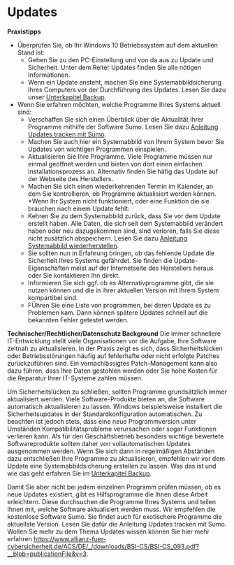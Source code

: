 # Updates
**Praxistipps**

* Überprüfen Sie, ob Ihr Windows 10 Betriebssystem auf dem aktuellen Stand ist:
  * Gehen Sie zu den PC-Einstellung und von da aus zu Update und Sicherheit. Unter dem Reiter Updates finden Sie alle nötigen Informationen.
  * Wenn ein Update ansteht, machen Sie eine Systemabbildsicherung Ihres Computers vor der Durchführung des Updates. Lesen Sie dazu unser [Unterkapitel Backup](https://github.com/FlorianWoelki/mp_it_sicherheit/blob/master/user_behaviour/backup.md).
* Wenn Sie erfahren möchten, welche Programme Ihres Systems aktuell sind:
  * Verschaffen Sie sich einen Überblick über die Aktualität Ihrer Programme mithilfe der Software Sumo. Lesen Sie dazu [Anleitung Updates tracken mit Sumo](https://github.com/FlorianWoelki/mp_it_sicherheit/blob/master/user_behaviour/updates_instructions.md).
  * Machen Sie auch hier ein Systemabbild von Ihrem System bevor Sie Updates von wichtigen Programmen einspielen.
  * Aktualisieren Sie Ihre Programme. Viele Programme müssen nur einmal geöffnet werden und bieten von dort einen einfachen Installationsprozess an. Alternativ finden Sie häfig das Update auf der Webseite des Herstellers.
  * Machen Sie sich einen wiederkehrenden Termin im Kalender, an dem Sie kontrollieren, ob Programme aktualisiert werden können.
*Wenn Ihr System nicht funktioniert, oder  eine Funktion die sie brauchen nach einem Update fehlt:
  * Kehren Sie zu dem Systemabbild zurück, dass Sie vor dem Update erstellt haben. Alle Daten, die sich seit dem Systemabbild verändert haben oder neu dazugekommen sind, sind verloren, falls Sie diese nicht zusätzlich abspeichern. Lesen Sie dazu [Anleitung Systemabbild wiederherstellen](https://github.com/FlorianWoelki/mp_it_sicherheit/blob/master/user_behaviour/backup_instructions.md).
  * Sie sollten nun in Erfahrung bringen, ob das fehlende Update die Sicherheit Ihres Systems gefährdet. Sie finden die Update-Eigenschaften meist auf der Internetseite des Herstellers heraus oder Sie kontaktieren Ihn direkt.
  * Informieren Sie sich ggf. ob es Alternativprogramme gibt, die sie nutzen können und die in ihrer aktuellen Version mit Ihrem System kompartibel sind.
  * FÜhren Sie eine Liste von programmen, bei deren Update es zu Problemen kam. Dann können spätere Updates schnell auf die bekannten Fehler getestet werden.

**Technischer/Rechtlicher/Datenschutz Background**
Die immer schnellere IT-Entwicklung stellt viele Organisationen vor die Aufgabe, Ihre Software zeitnah zu aktualisieren. In der Praxis zeigt es sich, dass Sicherheitslücken oder Betriebsstörungen häufig auf fehlerhafte oder nicht erfolgte Patches zurückzuführen sind. Ein vernachlässigtes Patch-Management kann also dazu führen, dass Ihre Daten gestohlen werden oder Sie hohe Kosten für die Reparatur Ihrer IT-Systeme zahlen müssen.

Um Sicherheitslücken zu schließen, sollten Programme grundsätzlich immer aktualisiert werden. Viele Software-Produkte bieten an, die Software automatisch aktualisieren zu lassen. Windows beispielsweise installiert die Sicherheitsupdates in der Standardkonfiguration automatischen. Zu beachten ist jedoch stets, dass eine neue Programmversion unter Umständen Kompatibilitätsprobleme verursachen oder sogar Funktionen verlieren kann. Als für den Geschäftsbetrieb besonders wichtige bewertete Softwareprodukte sollten daher von vollautomatischen Updates ausgenommen werden. Wenn Sie sich dann in regelmäßigen Abständen dazu entschließen Ihre Programme zu aktualisieren, empfehlen wir vor dem Update eine Systemabbildsicherung erstellen zu lassen. Was das ist und wie das geht erfahren Sie im [Unterkapitel Backup](https://github.com/FlorianWoelki/mp_it_sicherheit/blob/master/user_behaviour/backup.md).

Damit Sie aber nicht bei jedem einzelnen Programm prüfen müssen, ob es neue Updates existiert, gibt es Hilfsprogramme die Ihnen diese Arbeit erleichtern. Diese durchsuchen die Programme Ihres Systems und teilen Ihnen mit, welche Software aktualisiert werden muss. Wir empfehlen die kostenlose Software Sumo. Sie findet auch für exotischere Programme die aktuellste Version. Lesen Sie dafür die Anleitung Updates tracken mit Sumo. Wollen Sie mehr zu dem Thema Updates wissen können Sie hier mehr erfahren https://www.allianz-fuer-cybersicherheit.de/ACS/DE/_/downloads/BSI-CS/BSI-CS_093.pdf?__blob=publicationFile&v=3.

